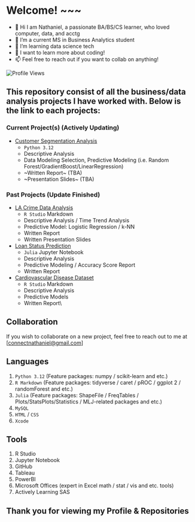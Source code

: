 # Welcome! ~~~
- 👋 Hi I am Nathaniel, a passionate BA/BS/CS learner, who loved computer, data, and acctg
- 👀 I’m a current MS in Business Analytics student
- 🌱 I’m learning data science tech
- 💞️ I want to learn more about coding!
- 📫 Feel free to reach out if you want to collab on anything!

![Profile Views](https://komarev.com/ghpvc/?username=Jen-uis)

## This repository consist of all the business/data analysis projects I have worked with. Below is the link to each projects:
### Current Project(s) (Actively Updating)
- [Customer Segmentation Analysis](https://github.com/Jen-uis/Customer-Segmentation-Analysis)
    - `Python 3.12`
    - Descriptive Analysis
    - Data Modeling Selection, Predictive Modeling (i.e. Random Forest/GradientBoost/LinearRegression)
    - ~Written Report~ (TBA)
    - ~Presentation Slides~ (TBA)

### Past Projects (Update Finished)
- [LA Crime Data Analysis](https://github.com/Jen-uis/LA-Crime-Data-Analysis)
    - `R Studio` Markdown
    - Descriptive Analysis / Time Trend Analysis
    - Predictive Model: Logistic Regression / k-NN
    - Written Report
    - Written Presentation Slides
- [Loan Status Prediction](https://github.com/Jen-uis/Loan-Status-Prediction)
    - `Julia` Jupyter Notebook
    - Descriptive Analysis
    - Predictive Modeling / Accuracy Score Report
    - Written Report
- [Cardiovascular Disease Dataset](https://github.com/Jen-uis/Cardiovascular-Disease-Dataset)
    - `R Studio` Markdown
    - Descriptive Analysis
    - Predictive Models
    - Written Report\
 
## Collaboration
If you wish to collaborate on a new project, feel free to reach out to me at [connectnathaniel@gmail.com]

## Languages
1. `Python 3.12` (Feature packages: numpy / scikit-learn and etc.)
2. `R Markdown` (Feature packages: tidyverse / caret / pROC / ggplot 2 / randomForest and etc.)
3. `Julia` (Feature packages: ShapeFile / FreqTables / Plots/StatsPlots/Statistics / MLJ-related packages and etc.)
4. `MySQL`
5. `HTML` / `CSS`
6. `Xcode`

## Tools
1. R Studio
2. Jupyter Notebook
3. GitHub
4. Tableau
5. PowerBI
6. Microsoft Offices (expert in Excel math / stat / vis and etc. tools)
7. Actively Learning SAS

## Thank you for viewing my Profile & Repositories
